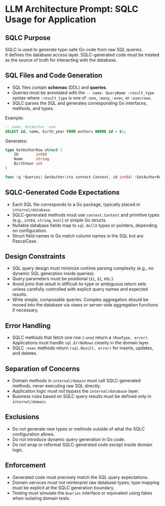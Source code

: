 # LLM Architecture Prompt: SQLC Usage for Application

## SQLC Purpose

SQLC is used to generate type-safe Go code from raw SQL queries.  
It defines the database access layer. SQLC-generated code must be treated as the source of truth for interacting with the database.

## SQL Files and Code Generation

- SQL files contain **schemas** (DDL) and **queries**.
- Queries must be annotated with the `-- name: QueryName :result_type` syntax where `:result_type` is one of `:one`, `:many`, `:exec`, or `:execrows`.
- SQLC parses the SQL and generates corresponding Go interfaces, methods, and types.

Example:

```sql
-- name: GetAuthor :one
SELECT id, name, birth_year FROM authors WHERE id = $1;
```

Generates:

```go
type GetAuthorRow struct {
	ID        int64
	Name      string
	BirthYear int
}

func (q *Queries) GetAuthor(ctx context.Context, id int64) (GetAuthorRow, error)
```

## SQLC-Generated Code Expectations

- Each SQL file corresponds to a Go package, typically placed in `internal/database`.
- SQLC-generated methods must use `context.Context` and primitive types (e.g., `int64`, `string`, `bool`) or simple Go structs.
- Nullable database fields map to `sql.NullX` types or pointers, depending on configuration.
- Struct field names in Go match column names in the SQL but are PascalCase.

## Design Constraints

- SQL query design must minimize runtime parsing complexity (e.g., no dynamic SQL generation inside queries).
- Query parameters must be positional (`$1`, `$2`, etc.).
- Avoid joins that result in difficult-to-type or ambiguous return sets unless carefully controlled with explicit query names and expected results.
- Write simple, composable queries. Complex aggregation should be moved into the database via views or server-side aggregation functions if necessary.

## Error Handling

- SQLC methods that fetch one row (`:one`) return a `(RowType, error)`.  
  Applications must handle `sql.ErrNoRows` cleanly in the domain layer.
- SQLC `:exec` methods return `(sql.Result, error)` for inserts, updates, and deletes.

## Separation of Concerns

- Domain methods in `internal/domain` must call SQLC-generated methods, never executing raw SQL directly.
- Application logic must not bypass the `internal/database` layer.
- Business rules based on SQLC query results must be defined only in `internal/domain`.

## Exclusions

- Do not generate new types or methods outside of what the SQLC configuration allows.
- Do not introduce dynamic query generation in Go code.
- Do not wrap or reformat SQLC-generated code except inside domain logic.

## Enforcement

- Generated code must precisely match the SQL query expectations.
- Domain services must not reinterpret raw database types; type mapping must be explicit at the SQLC generation boundary.
- Testing must simulate the `Queries` interface or equivalent using fakes when isolating domain tests.
